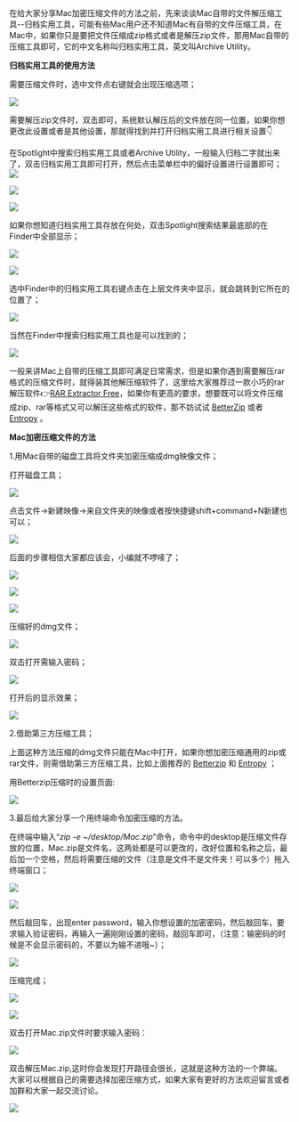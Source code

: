 在给大家分享Mac加密压缩文件的方法之前，先来谈谈Mac自带的文件解压缩工具--归档实用工具，可能有些Mac用户还不知道Mac有自带的文件压缩工具，在Mac中，如果你只是要把文件压缩成zip格式或者是解压zip文件，那用Mac自带的压缩工具即可，它的中文名称叫归档实用工具，英文叫Archive Utility。  

**归档实用工具的使用方法**

需要压缩文件时，选中文件点右键就会出现压缩选项；

![](http://upload-images.jianshu.io/upload_images/1746028-fa01705c36f8bb23.png?imageMogr2/auto-orient/strip%7CimageView2/2/w/1240)  

需要解压zip文件时，双击即可，系统默认解压后的文件放在同一位置，如果你想更改此设置或者是其他设置，那就得找到并打开归档实用工具进行相关设置👇

在Spotlight中搜索归档实用工具或者Archive Utility，一般输入归档二字就出来了，双击归档实用工具即可打开，然后点击菜单栏中的偏好设置进行设置即可；
![](http://upload-images.jianshu.io/upload_images/1746028-6fbded7e948dc5d4.png?imageMogr2/auto-orient/strip%7CimageView2/2/w/1240)  

![](http://upload-images.jianshu.io/upload_images/1746028-039395eb5f85d383.png?imageMogr2/auto-orient/strip%7CimageView2/2/w/1240)  

![](http://upload-images.jianshu.io/upload_images/1746028-2d466a6a256c645c.png?imageMogr2/auto-orient/strip%7CimageView2/2/w/1240)  

如果你想知道归档实用工具存放在何处，双击Spotlight搜索结果最底部的在Finder中全部显示；

![](http://upload-images.jianshu.io/upload_images/1746028-4e3a4b5a845ee806.jpeg?imageMogr2/auto-orient/strip%7CimageView2/2/w/1240)  

![](http://upload-images.jianshu.io/upload_images/1746028-f9496af90580ab76.png?imageMogr2/auto-orient/strip%7CimageView2/2/w/1240)  

选中Finder中的归档实用工具右键点击在上层文件夹中显示，就会跳转到它所在的位置了；

![](http://upload-images.jianshu.io/upload_images/1746028-f2706ca19d3d0adc.png?imageMogr2/auto-orient/strip%7CimageView2/2/w/1240)  

当然在Finder中搜索归档实用工具也是可以找到的；

![](http://upload-images.jianshu.io/upload_images/1746028-804184116f44127f.png?imageMogr2/auto-orient/strip%7CimageView2/2/w/1240)  

一般来讲Mac上自带的压缩工具即可满足日常需求，但是如果你遇到需要解压rar格式的压缩文件时，就得装其他解压缩软件了，这里给大家推荐过一款小巧的rar解压软件👉[RAR Extractor Free](https://itunes.apple.com/cn/app/rar-extractor-free/id646295438?mt=12)，如果你有更高的要求，想要既可以将文件压缩成zip、rar等格式又可以解压这些格式的软件，那不妨试试 [BetterZip](https://macitbetter.com/) 或者 [Entropy](https://itunes.apple.com/cn/app/entropy/id437151949?l=en&mt=12) 。

**Mac加密压缩文件的方法**  

1.用Mac自带的磁盘工具将文件夹加密压缩成dmg映像文件；

打开磁盘工具；

![](http://upload-images.jianshu.io/upload_images/1746028-d7796d3ae32e9387.png?imageMogr2/auto-orient/strip%7CimageView2/2/w/1240)  

点击文件→新建映像→来自文件夹的映像或者按快捷键shift+command+N新建也可以；

![](http://upload-images.jianshu.io/upload_images/1746028-110ae3b3796689be.png?imageMogr2/auto-orient/strip%7CimageView2/2/w/1240)  

后面的步骤相信大家都应该会，小编就不啰嗦了；

![](http://upload-images.jianshu.io/upload_images/1746028-be008d80abd8f0b9.png?imageMogr2/auto-orient/strip%7CimageView2/2/w/1240)  

![](http://upload-images.jianshu.io/upload_images/1746028-ef4686c68b608e23.png?imageMogr2/auto-orient/strip%7CimageView2/2/w/1240)  

![](http://upload-images.jianshu.io/upload_images/1746028-a7374dbfe58e3a14.png?imageMogr2/auto-orient/strip%7CimageView2/2/w/1240)  

压缩好的dmg文件；

![](http://upload-images.jianshu.io/upload_images/1746028-997e7f86ca2ee2d1.png?imageMogr2/auto-orient/strip%7CimageView2/2/w/1240)  

双击打开需输入密码；

![](http://upload-images.jianshu.io/upload_images/1746028-0fb333960e24147a.png?imageMogr2/auto-orient/strip%7CimageView2/2/w/1240)  

打开后的显示效果；

![](http://upload-images.jianshu.io/upload_images/1746028-14d7e2dad5d82ec0.png?imageMogr2/auto-orient/strip%7CimageView2/2/w/1240)  

2.借助第三方压缩工具；

上面这种方法压缩的dmg文件只能在Mac中打开，如果你想加密压缩通用的zip或rar文件，则需借助第三方压缩工具，比如上面推荐的 [Betterzip](https://macitbetter.com/) 和 [Entropy](https://itunes.apple.com/cn/app/entropy/id437151949?l=en&mt=12) ；

用Betterzip压缩时的设置页面:

![](http://upload-images.jianshu.io/upload_images/1746028-3b41ed0ab57f5730.jpeg?imageMogr2/auto-orient/strip%7CimageView2/2/w/1240)  

3.最后给大家分享一个用终端命令加密压缩的方法。

在终端中输入“_zip -e ~/desktop/Mac.zip_”命令，命令中的desktop是压缩文件存放的位置，Mac.zip是文件名，这两处都是可以更改的，改好位置和名称之后，最后加一个空格，然后将需要压缩的文件（注意是文件不是文件夹！可以多个）拖入终端窗口；

![](http://upload-images.jianshu.io/upload_images/1746028-702133f9a4a0ae53.png?imageMogr2/auto-orient/strip%7CimageView2/2/w/1240)  

![](http://upload-images.jianshu.io/upload_images/1746028-bb54560c9b199917.png?imageMogr2/auto-orient/strip%7CimageView2/2/w/1240)  

然后敲回车，出现enter password，输入你想设置的加密密码，然后敲回车，要求输入验证密码，再输入一遍刚刚设置的密码，敲回车即可，（注意：输密码的时候是不会显示密码的，不要以为输不进哦~）；

![](http://upload-images.jianshu.io/upload_images/1746028-5f71dde6368e22b2.png?imageMogr2/auto-orient/strip%7CimageView2/2/w/1240)  

压缩完成；

![](http://upload-images.jianshu.io/upload_images/1746028-c11a2258d12d8e3b.png?imageMogr2/auto-orient/strip%7CimageView2/2/w/1240)  

![](http://upload-images.jianshu.io/upload_images/1746028-e1ebd12ea6ce30b9.png?imageMogr2/auto-orient/strip%7CimageView2/2/w/1240)  

双击打开Mac.zip文件时要求输入密码：

![](http://upload-images.jianshu.io/upload_images/1746028-0f4175f3d3e19038.png?imageMogr2/auto-orient/strip%7CimageView2/2/w/1240)  

双击解压Mac.zip,这时你会发现打开路径会很长，这就是这种方法的一个弊端。大家可以根据自己的需要选择加密压缩方式，如果大家有更好的方法欢迎留言或者加群和大家一起交流讨论。

![](http://upload-images.jianshu.io/upload_images/1746028-ad7a4e0d676af673.png?imageMogr2/auto-orient/strip%7CimageView2/2/w/1240)
